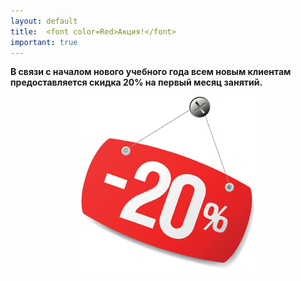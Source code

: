 ```yaml
---
layout: default
title:  <font color=Red>Акция!</font>
important: true
---
```


**В связи с началом нового учебного года всем новым клиентам предоставляется скидка 20% на первый месяц занятий.**

<center><img src='/huabao/ico/20.png'></center>
